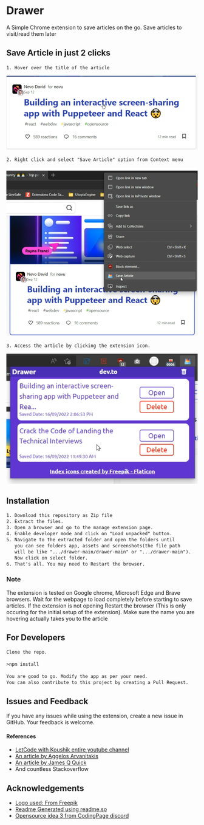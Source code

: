 # Drawer

A Simple Chrome extension to save articles on the go. Save articles to visit/read them later

## Save Article in just 2 clicks

    1. Hover over the title of the article

![Hover Over Article name](https://github.com/Deviprakash9908/drawer/blob/main/Screenshots/hoverOverArticleName.png?raw=true)

    2. Right click and select "Save Article" option from Context menu

![Right click and select "Save Article"](https://github.com/Deviprakash9908/drawer/blob/main/Screenshots/rightclickSaveArticle.png?raw=true)

    3. Access the article by clicking the extension icon.

![Saved Articles](https://github.com/Deviprakash9908/drawer/blob/main/Screenshots/articleList.png?raw=true)


## Installation

    1. Download this repository as Zip file
    2. Extract the files.
    3. Open a browser and go to the manage extension page.
    4. Enable developer mode and click on "Load unpacked" button.
    5. Navigate to the extracted folder and open the folders until
       you can see folders app, assets and screenshots(the file path
       will be like ".../drawer-main/drawer-main" or ".../drawer-main").
       Now click on select folder.
    6. That's all. You may need to Restart the browser.

### Note
  The extension is tested on Google chrome, Microsoft Edge and Brave browsers.
  Wait for the webpage to load completely before starting to save articles.
  If the extension is not opening Restart the browser (This is only occuring for the initial setup of the extension).
  Make sure the name you are hovering actually takes you to the article

## For Developers
    Clone the repo.
    
    >npm install

    You are good to go. Modify the app as per your need.
    You can also contribute to this project by creating a Pull Request.

## Issues and Feedback

If you have any issues while using the extension, create a new issue in GitHub.
Your feedback is welcome.

#### References
- [LetCode with Koushik entire youtube channel](https://www.youtube.com/c/LetCode)
- [An article by Aggelos Arvanitakis](https://itnext.io/all-youll-ever-need-to-know-about-chrome-extensions-ceede9c28836)
- [An article by James Q Quick](https://dev.to/jamesqquick/i-created-my-first-google-chrome-extension-645)
- And countless Stackoverflow

## Acknowledgements
 - [Logo used: From Freepik](https://www.flaticon.com/free-icons/index)
 - [Readme Generated using readme.so](https://readme.so/)
 - [Opensource idea 3 from CodingPage discord](https://discord.com/invite/m7GhgH6cdt)

